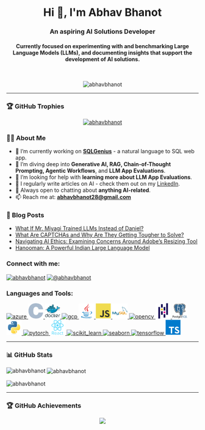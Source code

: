 <h1 align="center">Hi 👋, I'm Abhav Bhanot</h1>
<h3 align="center">An aspiring AI Solutions Developer</h3>
<h4 align="center">
  Currently focused on experimenting with and benchmarking Large Language Models (LLMs), and documenting insights that support the development of AI solutions.
</h4>

<br />

<p align="center">
  <img src="https://komarev.com/ghpvc/?username=abhavbhanot&label=Profile%20views&color=0e75b6&style=flat" alt="abhavbhanot" />
</p>

---

### 🏆 GitHub Trophies

<p align="center">
  <a href="https://github.com/ryo-ma/github-profile-trophy">
    <img src="https://github-profile-trophy.vercel.app/?username=abhavbhanot&theme=onedark&no-frame=true&title=Commits,Repositories,Experience&column=3&margin-w=15&margin-h=15" alt="abhavbhanot" />
  </a>
</p>

### 👨‍💻 About Me

- 🔭 I’m currently working on [**SQLGenius**](https://sqlgenius.vercel.app) - a natural language to SQL web app.
- 🌱 I’m diving deep into **Generative AI, RAG, Chain-of-Thought Prompting, Agentic Workflows**, and **LLM App Evaluations**.
- 🤝 I’m looking for help with **learning more about LLM App Evaluations**.
- 📝 I regularly write articles on AI - check them out on my [LinkedIn](https://www.linkedin.com/in/abhav-bhanot-52ab2927a/).
- 💬 Always open to chatting about **anything AI-related**.
- 📫 Reach me at: **abhavbhanot28@gmail.com**

### 📝 Blog Posts
<!-- BLOG-POST-LIST:START -->

- [What If Mr. Miyagi Trained LLMs Instead of Daniel?](https://medium.com/@aiclub_sitpune/what-if-mr-miyagi-trained-llms-instead-of-daniel-b91ae67c30f2)
- [What Are CAPTCHAs and Why Are They Getting Tougher to Solve?](https://www.linkedin.com/pulse/what-captchas-why-getting-tougher-solve-ai-club-sit-flcuf/?trackingId=TjlXn0F7%2BriVBGRv5SwKoA%3D%3D)
- [Navigating AI Ethics: Examining Concerns Around Adobe’s Resizing Tool](https://www.linkedin.com/pulse/navigating-ai-ethics-examining-concerns-adobe-resizing-ai-club-sit-yswyf/?trackingId=uvljhi6F561aDms%2FnMRT3A%3D%3D)
- [Hanooman: A Powerful Indian Large Language Model](https://www.linkedin.com/pulse/hanooman-powerful-indian-large-language-model-ai-club-sit-fuakf/?trackingId=skakVHC4NSSfMPyYiJ50Aw%3D%3D)

<!-- BLOG-POST-LIST:END -->
<h3 align="left">Connect with me:</h3>
<p align="left">
<a href="https://www.linkedin.com/in/abhav-bhanot-52ab2927a/" target="blank"><img align="center" src="https://raw.githubusercontent.com/rahuldkjain/github-profile-readme-generator/master/src/images/icons/Social/linked-in-alt.svg" alt="abhavbhanot" height="30" width="40" /></a>
<a href="https://medium.com/@abhavbhanot" target="blank"><img align="center" src="https://raw.githubusercontent.com/rahuldkjain/github-profile-readme-generator/master/src/images/icons/Social/medium.svg" alt="@abhavbhanot" height="30" width="40" /></a>
</p>

<h3 align="left">Languages and Tools:</h3>
<p align="left">
  <a href="https://azure.microsoft.com/en-in/" target="_blank" rel="noreferrer">
    <img src="https://www.vectorlogo.zone/logos/microsoft_azure/microsoft_azure-icon.svg" alt="azure" width="40" height="40"/>
  </a>
  <a href="https://www.cprogramming.com/" target="_blank" rel="noreferrer">
    <img src="https://raw.githubusercontent.com/devicons/devicon/master/icons/c/c-original.svg" alt="c" width="40" height="40"/>
  </a>
  <a href="https://www.docker.com/" target="_blank" rel="noreferrer">
    <img src="https://raw.githubusercontent.com/devicons/devicon/master/icons/docker/docker-original-wordmark.svg" alt="docker" width="40" height="40"/>
  </a>
  <a href="https://cloud.google.com" target="_blank" rel="noreferrer">
    <img src="https://www.vectorlogo.zone/logos/google_cloud/google_cloud-icon.svg" alt="gcp" width="40" height="40"/>
  </a>
  <a href="https://www.java.com" target="_blank" rel="noreferrer">
    <img src="https://raw.githubusercontent.com/devicons/devicon/master/icons/java/java-original.svg" alt="java" width="40" height="40"/>
  </a>
  <a href="https://developer.mozilla.org/en-US/docs/Web/JavaScript" target="_blank" rel="noreferrer">
    <img src="https://raw.githubusercontent.com/devicons/devicon/master/icons/javascript/javascript-original.svg" alt="javascript" width="40" height="40"/>
  </a>
  <a href="https://www.mysql.com/" target="_blank" rel="noreferrer">
    <img src="https://raw.githubusercontent.com/devicons/devicon/master/icons/mysql/mysql-original-wordmark.svg" alt="mysql" width="40" height="40"/>
  </a>
  <a href="https://opencv.org/" target="_blank" rel="noreferrer">
    <img src="https://www.vectorlogo.zone/logos/opencv/opencv-icon.svg" alt="opencv" width="40" height="40"/>
  </a>
  <a href="https://pandas.pydata.org/" target="_blank" rel="noreferrer">
    <img src="https://raw.githubusercontent.com/devicons/devicon/2ae2a900d2f041da66e950e4d48052658d850630/icons/pandas/pandas-original.svg" alt="pandas" width="40" height="40"/>
  </a>
  <a href="https://www.postgresql.org" target="_blank" rel="noreferrer">
    <img src="https://raw.githubusercontent.com/devicons/devicon/master/icons/postgresql/postgresql-original-wordmark.svg" alt="postgresql" width="40" height="40"/>
  </a>
  <a href="https://www.python.org" target="_blank" rel="noreferrer">
    <img src="https://raw.githubusercontent.com/devicons/devicon/master/icons/python/python-original.svg" alt="python" width="40" height="40"/>
  </a>
  <a href="https://pytorch.org/" target="_blank" rel="noreferrer">
    <img src="https://www.vectorlogo.zone/logos/pytorch/pytorch-icon.svg" alt="pytorch" width="40" height="40"/>
  </a>
  <a href="https://reactjs.org/" target="_blank" rel="noreferrer">
    <img src="https://raw.githubusercontent.com/devicons/devicon/master/icons/react/react-original-wordmark.svg" alt="react" width="40" height="40"/>
  </a>
  <a href="https://scikit-learn.org/" target="_blank" rel="noreferrer">
    <img src="https://upload.wikimedia.org/wikipedia/commons/0/05/Scikit_learn_logo_small.svg" alt="scikit_learn" width="40" height="40"/>
  </a>
  <a href="https://seaborn.pydata.org/" target="_blank" rel="noreferrer">
    <img src="https://seaborn.pydata.org/_images/logo-mark-lightbg.svg" alt="seaborn" width="40" height="40"/>
  </a>
  <a href="https://www.tensorflow.org" target="_blank" rel="noreferrer">
    <img src="https://www.vectorlogo.zone/logos/tensorflow/tensorflow-icon.svg" alt="tensorflow" width="40" height="40"/>
  </a>
  <a href="https://www.typescriptlang.org/" target="_blank" rel="noreferrer">
    <img src="https://raw.githubusercontent.com/devicons/devicon/master/icons/typescript/typescript-original.svg" alt="typescript" width="40" height="40"/>
  </a>
</p>

---

### 📊 GitHub Stats

<p><img align="left" src="https://github-readme-stats.vercel.app/api/top-langs?username=abhavbhanot&show_icons=true&locale=en&layout=compact" alt="abhavbhanot" /></p>

<p>&nbsp;<img align="center" src="https://github-readme-stats.vercel.app/api?username=abhavbhanot&show_icons=true&locale=en" alt="abhavbhanot" /></p>

<p><img align="center" src="https://github-readme-streak-stats.herokuapp.com/?user=abhavbhanot&" alt="abhavbhanot" /></p>

---

### 🏆 GitHub Achievements

<p align="center">
  <img src="https://github-profile-trophy.vercel.app/?username=abhavbhanot&column=3&margin-w=15&margin-h=15&title=Commits,Repositories,Experience" />
</p>
